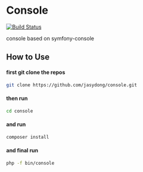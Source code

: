 # Console

[![Build Status](https://travis-ci.org/jasydong/console.svg?branch=master)](https://travis-ci.org/jasydong/console)

console based on symfony-console

## How to Use

#### first git clone the repos

```bash
git clone https://github.com/jasydong/console.git
```
#### then run

```bash
cd console
```

#### and run 
```bash
composer install
```

#### and final run
```bash
php -f bin/console
```
